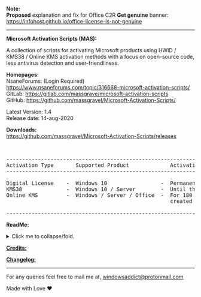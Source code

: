 **Note:**<br/>
**Proposed** explanation and fix for Office C2R **Get genuine** banner:<br/>
https://infohost.github.io/office-license-is-not-genuine

<hr>


   **Microsoft Activation Scripts (MAS):**

   A collection of scripts for activating Microsoft products using HWID / KMS38 / Online KMS activation methods 
   with a focus on open-source code, less antivirus detection and user-friendliness.

   **Homepages:**<br/>
   NsaneForums: (Login Required) https://www.nsaneforums.com/topic/316668-microsoft-activation-scripts/<br/>
   GitLab: https://gitlab.com/massgrave/microsoft-activation-scripts<br/>
   GitHub: https://github.com/massgravel/Microsoft-Activation-Scripts/<br/>
   
   Latest Version: 1.4<br/>
   Release date: 14-aug-2020<br/>

   **Downloads:** <br/>
   https://github.com/massgravel/Microsoft-Activation-Scripts/releases

<br/> 

<pre class="ipsCode prettyprint lang-html prettyprinted"><span class="pln">----------------------------------------------------------------------------------------------
Activation Type       Supported Product             Activation Period
----------------------------------------------------------------------------------------------

Digital License    -  Windows 10                 -  Permanent
KMS38              -  Windows 10 / Server        -  Until the year 2038
Online KMS         -  Windows / Server / Office  -  For 180 Days, renewal task needs to be 
                                                    created for lifetime auto activation.

----------------------------------------------------------------------------------------------</span></pre>

   **ReadMe:**
   
<p>
<details>
<summary>Click me to collapse/fold.</summary>
<br/> 
<a href="https://github.com/massgravel/Microsoft-Activation-Scripts/raw/master/MAS_1.4/Separate-Files-Version/Activators/HWID-KMS38_Activation/ReadMe_HWID.txt" target="_blank" rel="nofollow noreferrer noopener">Digital License (HWID) Activation</a> <br /> <a href="https://github.com/massgravel/Microsoft-Activation-Scripts/raw/master/MAS_1.4/Separate-Files-Version/Activators/HWID-KMS38_Activation/ReadMe_KMS38.txt" target="_blank">KMS38 Activation</a> <br /> <a href="https://raw.githubusercontent.com/massgravel/Microsoft-Activation-Scripts/master/MAS_1.4/Separate-Files-Version/Extras/KMS38_Protection/ReadMe.txt" target="_blank">KMS38_Protection</a> <br /> <a href="https://raw.githubusercontent.com/massgravel/Microsoft-Activation-Scripts/master/MAS_1.4/Separate-Files-Version/Activators/Online_KMS_Activation/_ReadMe.txt" target="_blank">Online KMS Activation</a> <br /> <a href="https://pastebin.com/raw/7Xyaf15Z" target="_blank">Activation Methods info and faqs</a> <br /> <a href="https://raw.githubusercontent.com/massgravel/Microsoft-Activation-Scripts/master/MAS_1.4/Separate-Files-Version/Extras/Extract_OEM_Folder/ReadMe.txt" target="_blank">$OEM$ Folders (Windows Pre-Activation)</a> <br /> <a href="https://pastebin.com/raw/DeXr99bc" target="_blank">Big Blocks of text in the script</a> <br /> <a href="https://pastebin.com/raw/jduBSazJ" target="_blank" rel="nofollow noreferrer noopener">Download Genuine Installation Media</a>
  </details></p> 

   [**Credits:**](https://raw.githubusercontent.com/massgravel/Microsoft-Activation-Scripts/master/MAS_1.4/Separate-Files-Version/Credits.txt)

   [**Changelog:**](https://pastebin.com/raw/nghFEt3W)

<hr />

For any queries feel free to mail me at, windowsaddict@protonmail.com


Made with Love ❤️
